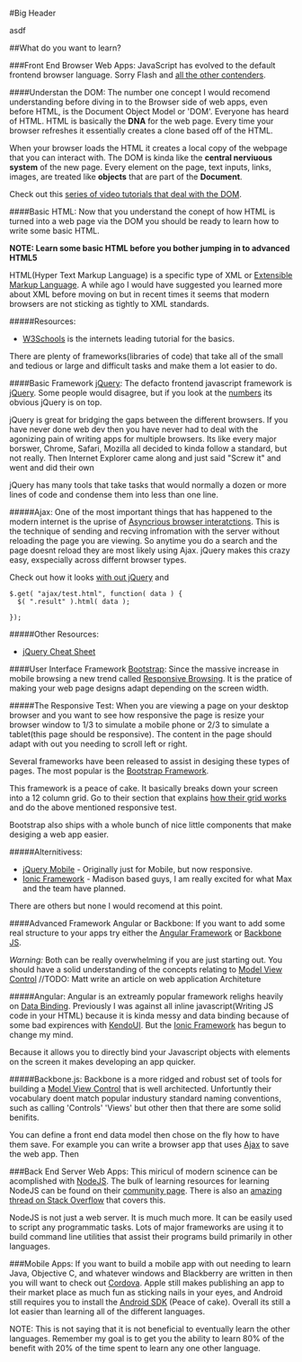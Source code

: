 #Big Header

asdf

##What do you want to learn?

###Front End Browser Web Apps:
JavaScript has evolved to the default frontend browser language. Sorry Flash and [all the other contenders](http://en.wikipedia.org/wiki/Client-side_scripting#List_of_Client-Side_Scripting_Languages). 

####Understan the DOM:
The number one concept I would recomend understanding before diving in to the Browser side of web apps, even before HTML, is the Document Object Model or 'DOM'. Everyone has heard of HTML. HTML is basically the **DNA** for the web page. Every time your browser refreshes it essentially creates a clone based off of the HTML. 


When your browser loads the HTML it creates a local copy of the webpage that you can interact with. The DOM is kinda like the **central nerviuous system** of the new page. Every element on the page, text inputs, links, images, are treated like **objects** that are part of the **Document**. 

Check out this [series of video tutorials that deal with the DOM](http://www.youtube.com/watch?v=aPW_wQEFvek&list=PL18600E7CA651B16B).

####Basic HTML:
Now that you understand the conept of how HTML is turned into a web page via the DOM you should be ready to learn how to write some basic HTML.

__NOTE: Learn some basic HTML before you bother jumping in to advanced HTML5__

HTML(Hyper Text Markup Language) is a specific type of XML or [Extensible Markup Language](http://en.wikipedia.org/wiki/XML). A while ago I would have suggested you learned more about XML before moving on but in recent times it seems that modern browsers are not sticking as tightly to XML standards.


#####Resources:

* [W3Schools](http://www.w3schools.com/html/default.asp) is the internets leading tutorial for the basics.

There are plenty of frameworks(libraries of code) that take all of the small and tedious or large and difficult tasks and make them a lot easier to do. 

####Basic Framework [jQuery](http://jquery.com/):
The defacto frontend javascript framework is [jQuery](http://jquery.com/). Some people would disagree, but if you look at the [numbers](http://www.similartech.com/categories/javascript) its obvious jQuery is on top. 

jQuery is great for bridging the gaps between the different browsers. If you have never done web dev then you have never had to deal with the agonizing pain of writing apps for multiple browsers. Its like every major borswer, Chrome, Safari, Mozilla all decided to kinda follow a standard, but not really. Then Internet Explorer came along and just said "Screw it" and went and did their own

jQuery has many tools that take tasks that would normally a dozen or more lines of code and condense them into less than one line.

#####Ajax:
One of the most important things that has happened to the modern internet is the uprise of [Asyncrious browser interatctions](http://en.wikipedia.org/wiki/Ajax_(programming)). This is the technique of sending and recving infromation with the server without reloading the page you are viewing. So anytime you do a search and the page doesnt reload they are most likely using Ajax. jQuery makes this crazy easy, exspecially across differnt browser types. 

Check out how it looks [with out jQuery](http://www.w3schools.com/ajax/tryit.asp?filename=tryajax_first) and 

```
$.get( "ajax/test.html", function( data ) {
  $( ".result" ).html( data );
  
});
```

#####Other Resources:

* [jQuery Cheat Sheet](http://oscarotero.com/jquery/)


####User Interface Framework [Bootstrap](http://getbootstrap.com/):
Since the massive increase in mobile browsing a new trend called [Responsive Browsing](http://en.wikipedia.org/wiki/Responsive_web_design). It is the pratice of making your web page designs adapt depending on the screen width. 

#####The Responsive Test:
When you are viewing a page on your desktop browser and you want to see how responsive the page is resize your browser window to 1/3 to simulate a mobile phone or 2/3 to simulate a tablet(this page should be responsive). The content in the page should adapt with out you needing to scroll left or right.

Several frameworks have been released to assist in desiging these types of pages. The most popular is the [Bootstrap Framework](http://getbootstrap.com/). 

This framework is a peace of cake. It basically breaks down your screen into a 12 column grid. Go to their section that explains [how their grid works](http://getbootstrap.com/css/#grid) and do the above mentioned responsive test. 

Bootstrap also ships with a whole bunch of nice little components that make desiging a web app easier.

#####Alternitivess:

* [jQuery Mobile](http://jquerymobile.com/) - Originally just for Mobile, but now responsive.
* [Ionic Framework](http://ionicframework.com/) - Madison based guys, I am really excited for what Max and the team have planned.

There are others but none I would recomend at this point.

####Advanced Framework Angular or Backbone:
If you want to add some real structure to your apps try either the [Angular Framework](http://angularjs.org/) or [Backbone JS](http://backbonejs.org/).

*Warning:* Both can be really overwhelming if you are just starting out. You should have a solid understanding of the concepts relating to [Model View Control](./) //TODO: Matt write an article on web application Architeture

#####Angular:
Angular is an extreamly popular framework relighs heavily on [Data Binding](http://en.wikipedia.org/wiki/Data_binding). Previously I was against all inline javascript(Writing JS code in your HTML) because it is kinda messy and data binding because of some bad expirences with [KendoUI](http://www.telerik.com/kendo-ui). But the [Ionic Framework](http://ionicframework.com/) has begun to change my mind.

Because it allows you to directly bind your Javascript objects with elements on the screen it makes developing an app quicker.

#####Backbone.js:
Backbone is a more ridged and robust set of tools for building a [Model View Control](./todo-matt-write-this) that is well architected. Unfortuntly their vocabulary doent match popular industury standard naming conventions, such as calling 'Controls' 'Views' but other then that there are some solid benifits.

You can define a front end data model then chose on the fly how to have them save. For example you can write a browser app that uses [Ajax](./todo-matt-write-this) to save the web app. Then 



###Back End Server Web Apps:
This miricul of modern scinence can be acomplished with [NodeJS](http://nodejs.org/). The bulk of learning resources for learning NodeJS can be found on their [community page](http://nodejs.org/community/). There is also an [amazing thread on Stack Overflow](http://stackoverflow.com/questions/2353818/how-do-i-get-started-with-node-js) that covers this.

NodeJS is not just a web server. It is much much more. It can be easily used to script any programmatic tasks. Lots of major frameworks are using it to build command line utilities that assist their programs build primarily in other languages.

###Mobile Apps:
If you want to build a mobile app with out needing to learn Java, Objective C, and whatever windows and Blackberry are written in then you will want to check out [Cordova](http://cordova.apache.org/). Apple still makes publishing an app to their market place as much fun as sticking nails in your eyes, and Android still requires you to install the [Android SDK](http://developer.android.com/sdk/index.html) (Peace of cake). Overall its still a lot easier than learning all of the different languages. 

NOTE: This is not saying that it is not beneficial to eventually learn the other languages. Remember my goal is to get you the ability to learn 80% of the benefit with 20% of the time spent to learn any one other language.
